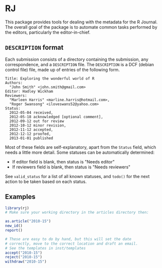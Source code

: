 # RJ

This package provides tools for dealing with the metadata for the R Journal. The overall goal of the package is to automate common tasks performed by the editors, particularly the editor-in-chief.

## `DESCRIPTION` format

Each submission consists of a directory containing the submission, any correspondence, and a `DESCRIPTION` file.  The `DESCRIPTION` is a DCF (debian control file) file, made up of entries of the following form.

    Title: Exploring the wonderful world of R
    Authors: 
      "John Smith" <john.smith@gmail.com>
    Editor: Hadley Wickham
    Reviewers: 
      "Marleen Harris" <marline.harris@hotmail.com>, 
      "Roger Swansong" <iloveswans52@yahoo.com>
    Status: 
      2012-05-04 received,
      2012-05-18 acknowledged [optional comment],
      2012-09-12 out for review
      2012-10-12 minor revision,
      2012-11-12 accepted,
      2012-12-12 proofed,
      2013-01-01 published

Most of these fields are self-explanatory, apart from the `Status` field, which needs a little more detail. Some statuses can be automatically determined:

* If editor field is blank, then status is "Needs editor"
* If reviewers field is blank, then status is "Needs reviewers"

See `valid_status` for a list of all known statuses, and `todo()` for the next action to be taken based on each status.

## Examples
  
```R
library(rj)
# Make sure your working directory in the articles directory then:

as.article("2010-15")
new_id()
report()

# These are easy to do by hand, but this will set the date 
# correctly, move to the correct location and draft an email.
# See the templates in inst/templates
accept("2010-15")
reject("2010-15")
withdraw("2010-15")
```